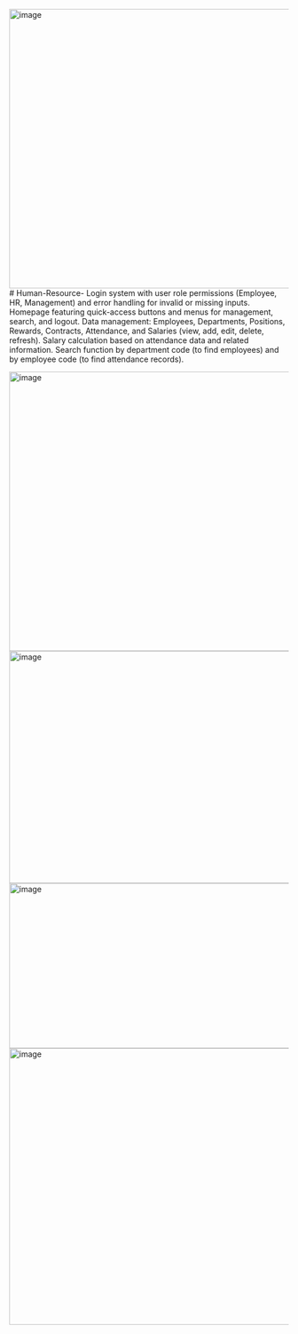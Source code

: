 <img width="592" height="503" alt="image" src="https://github.com/user-attachments/assets/97c2e44e-9ff3-4188-872a-5820a0985e37" /># Human-Resource-
Login system with user role permissions (Employee, HR, Management) and error handling for invalid or missing inputs.
Homepage featuring quick-access buttons and menus for management, search, and logout.
Data management: Employees, Departments, Positions, Rewards, Contracts, Attendance, and Salaries (view, add, edit, delete, refresh).
Salary calculation based on attendance data and related information.
Search function by department code (to find employees) and by employee code (to find attendance records).

<img width="592" height="503" alt="image" src="https://github.com/user-attachments/assets/dae36950-d7f9-42aa-b89f-07d9c9445494" />
<img width="614" height="418" alt="image" src="https://github.com/user-attachments/assets/3794819f-0b41-44fe-a15d-f327e26816cc" />
<img width="610" height="297" alt="image" src="https://github.com/user-attachments/assets/ce24eb20-a260-4da3-b329-042e91a836e5" />
<img width="576" height="498" alt="image" src="https://github.com/user-attachments/assets/3bfe868e-5bbd-4223-b684-49e179e776e9" />



